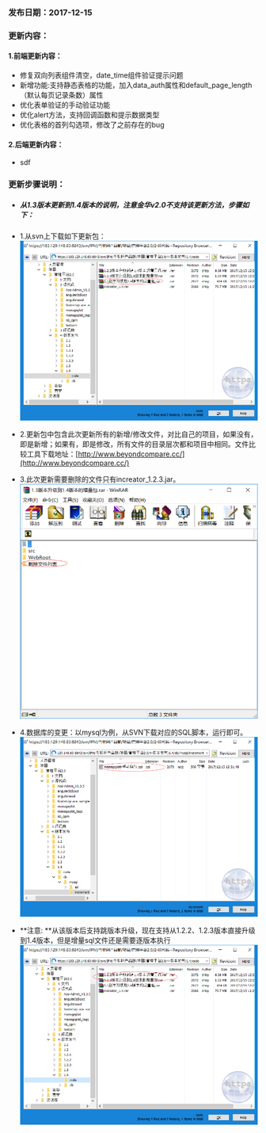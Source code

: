 ### 发布日期：2017-12-15

### 更新内容：

#### 1.前端更新内容：

* 修复双向列表组件清空，date_time组件验证提示问题
* 新增功能:支持静态表格的功能，加入data_auth属性和default_page_length（默认每页记录条数）属性
* 优化表单验证的手动验证功能
* 优化alert方法，支持回调函数和提示数据类型
* 优化表格的首列勾选项，修改了之前存在的bug

#### 2.后端更新内容：

* sdf


### 更新步骤说明：

* ##### 从1.3版本更新到1.4版本的说明，注意金华v2.0不支持该更新方法，步骤如下：
* 1.从svn上下载如下更新包：  
  ![](/assets/V1.4-1.png)
* 2.更新包中包含此次更新所有的新增/修改文件，对比自己的项目，如果没有，即是新增；如果有，即是修改，所有文件的目录层次都和项目中相同。文件比较工具下载地址：[http://www.beyondcompare.cc/](http://www.beyondcompare.cc/)

* 3.此次更新需要删除的文件只有increator\_1.2.3.jar。
![](/assets/V1.4-2.png)
* 4.数据库的变更：以mysql为例，从SVN下载对应的SQL脚本，运行即可。  
  ![](/assets/V1.4-3.png)
* **注意: **从该版本后支持跳版本升级，现在支持从1.2.2、1.2.3版本直接升级到1.4版本，但是增量sql文件还是需要逐版本执行
![](/assets/V1.4-4.png)



